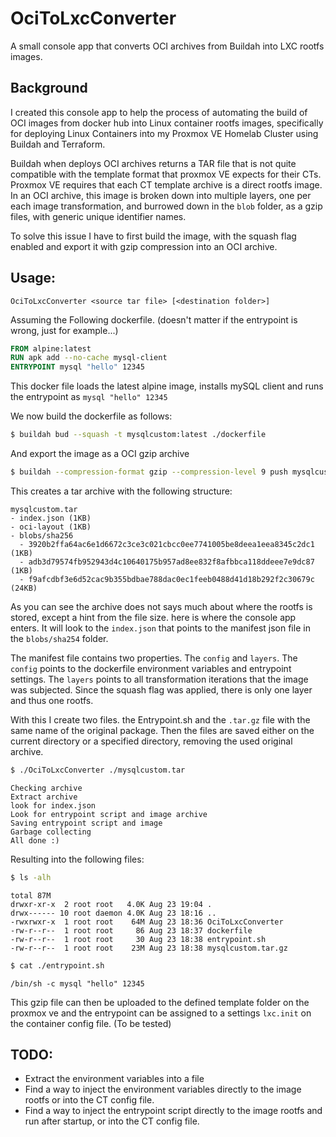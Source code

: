 # OciToLxcConverter

A small console app that converts OCI archives from Buildah into LXC rootfs images.

## Background
I created this console app to help the process of automating the build of OCI images from docker hub into Linux container rootfs images, specifically for deploying Linux Containers into my Proxmox VE Homelab Cluster using Buildah and Terraform.

Buildah when deploys OCI archives returns a TAR file that is not quite compatible with the template format that proxmox VE expects for their CTs. Proxmox VE requires that each CT template archive is a direct rootfs image. In an OCI archive, this image is broken down into multiple layers, one per each image transformation, and burrowed down in the `blob` folder, as a gzip files, with generic unique identifier names.

To solve this issue I have to first build the image, with the squash flag enabled and export it with gzip compression into an OCI archive. 

## Usage:
`OciToLxcConverter <source tar file> [<destination folder>]`

Assuming the Following dockerfile. (doesn't matter if the entrypoint is wrong, just for example...)

```dockerfile
FROM alpine:latest
RUN apk add --no-cache mysql-client
ENTRYPOINT mysql "hello" 12345
```

This docker file loads the latest alpine image, installs mySQL client and runs the entrypoint as `mysql "hello" 12345`

We now build the dockerfile as follows:
```sh
$ buildah bud --squash -t mysqlcustom:latest ./dockerfile
```

And export the image as a OCI gzip archive
```sh
$ buildah --compression-format gzip --compression-level 9 push mysqlcustom:latest oci-archive:mysqlcustom.tar
```

This creates a tar archive with the following structure:
```
mysqlcustom.tar
- index.json (1KB)
- oci-layout (1KB)
- blobs/sha256
  - 3920b2ffa64ac6e1d6672c3ce3c021cbcc0ee7741005be8deea1eea8345c2dc1 (1KB)
  - adb3d79574fb952943d4c10640175b957ad8ee832f8afbbca118ddeee7e9dc87 (1KB)
  - f9afcdbf3e6d52cac9b355bdbae788dac0ec1feeb0488d41d18b292f2c30679c (24KB)
```

As you can see the archive does not says much about where the rootfs is stored, except a hint from the file size. here is where the console app enters. It will look to the `index.json` that points to the manifest json file in the `blobs/sha254` folder.

The manifest file contains two properties. The `config` and `layers`. The `config` points to the dockerfile environment variables and entrypoint settings. The `layers` points to all transformation iterations that the image was subjected. Since the squash flag was applied, there is only one layer and thus one rootfs.

With this I create two files. the Entrypoint.sh and the `.tar.gz` file with the same name of the original package. Then the files are saved either on the current directory or a specified directory, removing the used original archive.

```sh
$ ./OciToLxcConverter ./mysqlcustom.tar
```
```
Checking archive
Extract archive
look for index.json
Look for entrypoint script and image archive
Saving entrypoint script and image
Garbage collecting
All done :)
```
Resulting into the following files:
```sh
$ ls -alh
```
```
total 87M
drwxr-xr-x  2 root root   4.0K Aug 23 19:04 .
drwx------ 10 root daemon 4.0K Aug 23 18:16 ..
-rwxrwxr-x  1 root root    64M Aug 23 18:36 OciToLxcConverter
-rw-r--r--  1 root root     86 Aug 23 18:37 dockerfile
-rw-r--r--  1 root root     30 Aug 23 18:38 entrypoint.sh
-rw-r--r--  1 root root    23M Aug 23 18:38 mysqlcustom.tar.gz
```
```sh
$ cat ./entrypoint.sh
```
```
/bin/sh -c mysql "hello" 12345
```

This gzip file can then be uploaded to the defined template folder on the proxmox ve and the entrypoint can be assigned to a settings `lxc.init` on the container config file. (To be tested)

## TODO:
- Extract the environment variables into a file
- Find a way to inject the environment variables directly to the image rootfs or into the CT config file.
- Find a way to inject the entrypoint script directly to the image rootfs and run after startup, or into the CT config file.